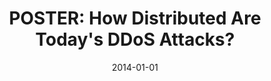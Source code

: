 ---
title: "POSTER: How Distributed Are Today&apos;s DDoS Attacks?"
collection: publications
permalink: /publication/2014-01-01-POSTER-How-Distributed-Are-Todays-DDoS-Attacks
date: 2014-01-01
venue: 'In the proceedings of Proceedings of the 2014 ACM SIGSAC Conference on Computer and Communications Security, Scottsdale, AZ, USA, November 3-7, 2014'
paperurl: 'https://doi.org/10.1145/2660267.2662382'
citation: ' An Wang,  Wentao Chang,  David Mohaisen,  Songqing Chen, &quot;POSTER: How Distributed Are Today&amp;apos;s DDoS Attacks?.&quot; In the proceedings of Proceedings of the 2014 ACM SIGSAC Conference on Computer and Communications Security, Scottsdale, AZ, USA, November 3-7, 2014, 2014.'
---